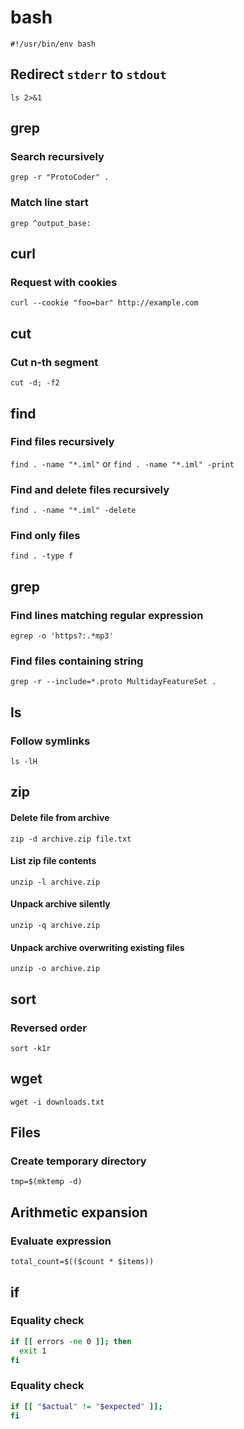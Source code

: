 # bash
`#!/usr/bin/env bash`

## Redirect `stderr` to `stdout`
`ls 2>&1`

## grep

### Search recursively
`grep -r "ProtoCoder" .`

### Match line start
`grep ^output_base:`

## curl

### Request with cookies
`curl --cookie "foo=bar" http://example.com`

## cut

### Cut n-th segment
`cut -d; -f2`

## find

### Find files recursively
`find . -name "*.iml"` or `find . -name "*.iml" -print`

### Find and delete files recursively
`find . -name "*.iml" -delete`

### Find only files
`find . -type f`

## grep

### Find lines matching regular expression
`egrep -o 'https?:.*mp3'`

### Find files containing string
`grep -r --include=*.proto MultidayFeatureSet .`

## ls

### Follow symlinks
`ls -lH`

## zip

#### Delete file from archive
`zip -d archive.zip file.txt`

#### List zip file contents
`unzip -l archive.zip`

#### Unpack archive silently
`unzip -q archive.zip`

#### Unpack archive overwriting existing files
`unzip -o archive.zip`

## sort

### Reversed order
`sort -k1r`

## wget
`wget -i downloads.txt`

## Files

### Create temporary directory
`tmp=$(mktemp -d)`

## Arithmetic expansion

### Evaluate expression
`total_count=$(($count * $items))`

## if

### Equality check
```bash
if [[ errors -ne 0 ]]; then
  exit 1
fi
```

### Equality check
```bash
if [[ "$actual" != "$expected" ]];
fi
```
